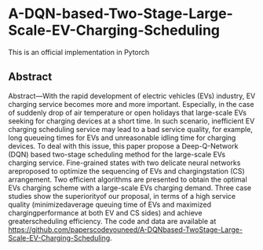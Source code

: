 # A-DQN-based-Two-Stage-Large-Scale-EV-Charging-Scheduling
This is an official implementation in Pytorch

## Abstract
Abstract—With the rapid development of electric vehicles (EVs) industry, EV charging service becomes more and more important. Especially, in the case of suddenly drop of air temperature or open holidays that large-scale EVs seeking for charging devices at a short time. In such scenario, inefficient EV charging scheduling service may lead to a bad service quality, for example, long queueing times for EVs and unreasonable idling time for charging devices. To deal with this issue, this paper propose a Deep-Q-Network (DQN) based two-stage scheduling method for the large-scale EVs charging service. Fine-grained states with two delicate neural networks areproposed to optimize the sequencing of EVs and chargingstation (CS) arrangement. Two efficient algorithms are presented to obtain the optimal EVs charging scheme with a large-scale EVs charging demand. Three case studies show the superiorityof our proposal, in terms of a high service quality (minimizedaverage queuing time of EVs and maximized chargingperformance at both EV and CS sides) and achieve greaterscheduling efficiency. The code and data are available at https://github.com/paperscodeyouneed/A-DQNbased-TwoStage-Large-Scale-EV-Charging-Scheduling. 

